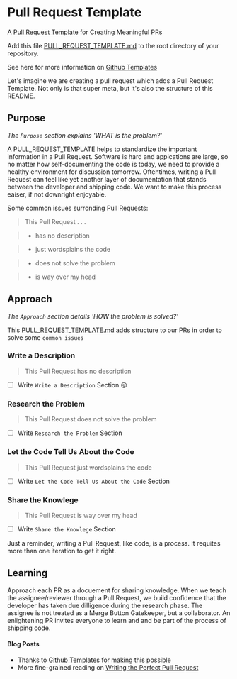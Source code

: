 # Pull Request Template
A [Pull Request Template](https://github.com/flexyford/pull-request-template/blob/master/PULL_REQUEST_TEMPLATE.md) for Creating Meaningful PRs

Add this file [PULL_REQUEST_TEMPLATE.md](https://raw.githubusercontent.com/flexyford/pull-request-template/master/PULL_REQUEST_TEMPLATE.md) to the root directory of your repository.

See here for more information on [Github Templates](https://github.com/blog/2111-issue-and-pull-request-templates)

Let's imagine we are creating a pull request which adds a  Pull Request Template. Not only is that super meta, but it's also the structure of this README.

## Purpose
_The `Purpose` section explains 'WHAT is the problem?'_

A PULL_REQUEST_TEMPLATE helps to standardize the important information in a Pull Request. Software is hard and appications are large, so no matter how self-documenting the code is today, we need to provide a healthy environment for discussion tomorrow. Oftentimes, writing a Pull Request can feel like yet another layer of documentation that stands between the developer and shipping code. We want to make this process eaiser, if not downright enjoyable.

Some common issues surronding Pull Requests:

> This Pull Request . . .

> - has no description

> - just wordsplains the code

> - does not solve the problem

> - is way over my head

## Approach
_The `Approach` section details 'HOW the problem is solved?'_

This [PULL_REQUEST_TEMPLATE.md](https://raw.githubusercontent.com/flexyford/pull-request-template/master/PULL_REQUEST_TEMPLATE.md) adds structure to our PRs in order to solve some `common issues`

### Write a Description
> This Pull Request has no description

- [ ] Write `Write a Description` Section :confounded:

### Research the Problem
> This Pull Request does not solve the problem

- [ ] Write `Research the Problem` Section

### Let the Code Tell Us About the Code
> This Pull Request just wordsplains the code

- [ ] Write `Let the Code Tell Us About the Code` Section

### Share the Knowlege
> This Pull Request is way over my head

- [ ] Write `Share the Knowlege` Section


Just a reminder, writing a Pull Request, like code, is a process. It requites more than one iteration to get it right.

## Learning
Approach each PR as a docuement for sharing knowledge. When we teach the assignee/reviewer through a Pull Request, we build confidence that the developer has taken due dilligence during the research phase. The assignee is not treated as a Merge Button Gatekeeper, but a collaborator. An enlightening PR invites everyone to learn and and be part of the process of shipping code.

#### Blog Posts
- Thanks to [Github Templates](https://github.com/blog/2111-issue-and-pull-request-templates) for making this possible
- More fine-grained reading on [Writing the Perfect Pull Request](https://github.com/blog/1943-how-to-write-the-perfect-pull-request) 
